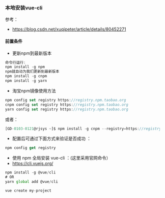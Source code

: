 ### 本地安装vue-cli
参考：

- https://blog.csdn.net/xuqipeter/article/details/80452271

#### 前置条件

- 更新npm到最新版本 
```js
命令行运行: 
npm install -g npm 
npm就自动为我们更新到最新版本
npm install -g cnpm
npm install -g yarn
```
- 淘宝npm镜像使用方法 
```js
npm config set registry https://registry.npm.taobao.org 
cnpm config set registry https://registry.npm.taobao.org 
yarn config set registry https://registry.npm.taobao.org 
```
或者：
```js
[GD-0103-0121@rjsys ~]$ npm install -g cnpm --registry=https://registry.npm.taobao.org
```

- 配置后可通过下面方式来验证是否成功 ： 
```js
npm config get registry
```
- 使用 npm 全局安装 vue-cli ：(这里采用官网命令）
- https://cli.vuejs.org/
```js
npm install -g @vue/cli
# OR
yarn global add @vue/cli

vue create my-project
```
